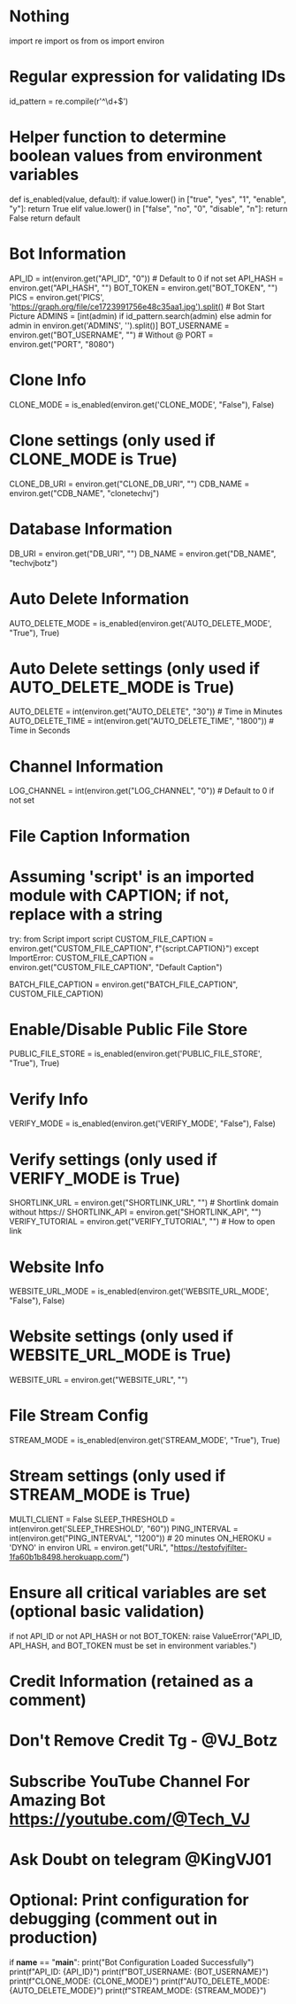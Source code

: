 # Nothing
import re
import os
from os import environ

# Regular expression for validating IDs
id_pattern = re.compile(r'^\d+$')

# Helper function to determine boolean values from environment variables
def is_enabled(value, default):
    if value.lower() in ["true", "yes", "1", "enable", "y"]:
        return True
    elif value.lower() in ["false", "no", "0", "disable", "n"]:
        return False
    return default

# Bot Information
API_ID = int(environ.get("API_ID", "0"))  # Default to 0 if not set
API_HASH = environ.get("API_HASH", "")
BOT_TOKEN = environ.get("BOT_TOKEN", "")
PICS = environ.get('PICS', 'https://graph.org/file/ce1723991756e48c35aa1.jpg').split()  # Bot Start Picture
ADMINS = [int(admin) if id_pattern.search(admin) else admin for admin in environ.get('ADMINS', '').split()]
BOT_USERNAME = environ.get("BOT_USERNAME", "")  # Without @
PORT = environ.get("PORT", "8080")

# Clone Info
CLONE_MODE = is_enabled(environ.get('CLONE_MODE', "False"), False)

# Clone settings (only used if CLONE_MODE is True)
CLONE_DB_URI = environ.get("CLONE_DB_URI", "")
CDB_NAME = environ.get("CDB_NAME", "clonetechvj")

# Database Information
DB_URI = environ.get("DB_URI", "")
DB_NAME = environ.get("DB_NAME", "techvjbotz")

# Auto Delete Information
AUTO_DELETE_MODE = is_enabled(environ.get('AUTO_DELETE_MODE', "True"), True)

# Auto Delete settings (only used if AUTO_DELETE_MODE is True)
AUTO_DELETE = int(environ.get("AUTO_DELETE", "30"))  # Time in Minutes
AUTO_DELETE_TIME = int(environ.get("AUTO_DELETE_TIME", "1800"))  # Time in Seconds

# Channel Information
LOG_CHANNEL = int(environ.get("LOG_CHANNEL", "0"))  # Default to 0 if not set

# File Caption Information
# Assuming 'script' is an imported module with CAPTION; if not, replace with a string
try:
    from Script import script
    CUSTOM_FILE_CAPTION = environ.get("CUSTOM_FILE_CAPTION", f"{script.CAPTION}")
except ImportError:
    CUSTOM_FILE_CAPTION = environ.get("CUSTOM_FILE_CAPTION", "Default Caption")

BATCH_FILE_CAPTION = environ.get("BATCH_FILE_CAPTION", CUSTOM_FILE_CAPTION)

# Enable/Disable Public File Store
PUBLIC_FILE_STORE = is_enabled(environ.get('PUBLIC_FILE_STORE', "True"), True)

# Verify Info
VERIFY_MODE = is_enabled(environ.get('VERIFY_MODE', "False"), False)

# Verify settings (only used if VERIFY_MODE is True)
SHORTLINK_URL = environ.get("SHORTLINK_URL", "")  # Shortlink domain without https://
SHORTLINK_API = environ.get("SHORTLINK_API", "")
VERIFY_TUTORIAL = environ.get("VERIFY_TUTORIAL", "")  # How to open link

# Website Info
WEBSITE_URL_MODE = is_enabled(environ.get('WEBSITE_URL_MODE', "False"), False)

# Website settings (only used if WEBSITE_URL_MODE is True)
WEBSITE_URL = environ.get("WEBSITE_URL", "")

# File Stream Config
STREAM_MODE = is_enabled(environ.get('STREAM_MODE', "True"), True)

# Stream settings (only used if STREAM_MODE is True)
MULTI_CLIENT = False
SLEEP_THRESHOLD = int(environ.get('SLEEP_THRESHOLD', "60"))
PING_INTERVAL = int(environ.get("PING_INTERVAL", "1200"))  # 20 minutes
ON_HEROKU = 'DYNO' in environ
URL = environ.get("URL", "https://testofvjfilter-1fa60b1b8498.herokuapp.com/")

# Ensure all critical variables are set (optional basic validation)
if not API_ID or not API_HASH or not BOT_TOKEN:
    raise ValueError("API_ID, API_HASH, and BOT_TOKEN must be set in environment variables.")

# Credit Information (retained as a comment)
# Don't Remove Credit Tg - @VJ_Botz
# Subscribe YouTube Channel For Amazing Bot https://youtube.com/@Tech_VJ
# Ask Doubt on telegram @KingVJ01

# Optional: Print configuration for debugging (comment out in production)
if __name__ == "__main__":
    print("Bot Configuration Loaded Successfully")
    print(f"API_ID: {API_ID}")
    print(f"BOT_USERNAME: {BOT_USERNAME}")
    print(f"CLONE_MODE: {CLONE_MODE}")
    print(f"AUTO_DELETE_MODE: {AUTO_DELETE_MODE}")
    print(f"STREAM_MODE: {STREAM_MODE}")
​​​​​​​​​​​​​​​​​​​​​​​​​​​​​​​​​​​​​​​​​​​​​​​​​​
